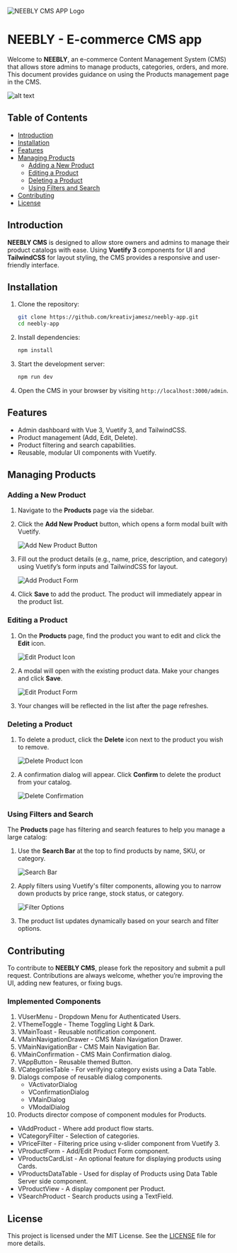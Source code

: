 ![NEEBLY CMS APP Logo](image-1.png) 
# NEEBLY - E-commerce CMS app

Welcome to **NEEBLY**, an e-commerce Content Management System (CMS) that allows store admins to manage products, categories, orders, and more. This document provides guidance on using the Products management page in the CMS.

![alt text](image.png)

## Table of Contents
- [Introduction](#introduction)
- [Installation](#installation)
- [Features](#features)
- [Managing Products](#managing-products)
  - [Adding a New Product](#adding-a-new-product)
  - [Editing a Product](#editing-a-product)
  - [Deleting a Product](#deleting-a-product)
  - [Using Filters and Search](#using-filters-and-search)
- [Contributing](#contributing)
- [License](#license)

## Introduction

**NEEBLY CMS** is designed to allow store owners and admins to manage their product catalogs with ease. Using **Vuetify 3** components for UI and **TailwindCSS** for layout styling, the CMS provides a responsive and user-friendly interface.

## Installation

1. Clone the repository:
   ```bash
   git clone https://github.com/kreativjamesz/neebly-app.git
   cd neebly-app
   ```

2. Install dependencies:
   ```bash
   npm install
   ```

3. Start the development server:
   ```bash
   npm run dev
   ```

4. Open the CMS in your browser by visiting `http://localhost:3000/admin`.

## Features

- Admin dashboard with Vue 3, Vuetify 3, and TailwindCSS.
- Product management (Add, Edit, Delete).
- Product filtering and search capabilities.
- Reusable, modular UI components with Vuetify.

## Managing Products

### Adding a New Product

1. Navigate to the **Products** page via the sidebar.
2. Click the **Add New Product** button, which opens a form modal built with Vuetify.

   ![Add New Product Button](image-2.png)

3. Fill out the product details (e.g., name, price, description, and category) using Vuetify’s form inputs and TailwindCSS for layout.

   ![Add Product Form](image-3.png)

4. Click **Save** to add the product. The product will immediately appear in the product list.

### Editing a Product

1. On the **Products** page, find the product you want to edit and click the **Edit** icon.

   ![Edit Product Icon](image-5.png)

2. A modal will open with the existing product data. Make your changes and click **Save**.

   ![Edit Product Form](image-6.png)

3. Your changes will be reflected in the list after the page refreshes.

### Deleting a Product

1. To delete a product, click the **Delete** icon next to the product you wish to remove.

   ![Delete Product Icon](image-7.png)

2. A confirmation dialog will appear. Click **Confirm** to delete the product from your catalog.

   ![Delete Confirmation](image-8.png)

### Using Filters and Search

The **Products** page has filtering and search features to help you manage a large catalog:

1. Use the **Search Bar** at the top to find products by name, SKU, or category.

   ![Search Bar](image-9.png)

2. Apply filters using Vuetify's filter components, allowing you to narrow down products by price range, stock status, or category.

   ![Filter Options](image-10.png)

3. The product list updates dynamically based on your search and filter options.

## Contributing

To contribute to **NEEBLY CMS**, please fork the repository and submit a pull request. Contributions are always welcome, whether you’re improving the UI, adding new features, or fixing bugs.

### Implemented Components

1. VUserMenu - Dropdown Menu for Authenticated Users.
2. VThemeToggle - Theme Toggling Light & Dark.
3. VMainToast - Reusable notification component.
4. VMainNavigationDrawer - CMS Main Navigation Drawer.
5. VMainNavigationBar - CMS Main Navigation Bar.
6. VMainConfirmation - CMS Main Confirmation dialog.
7. VAppButton - Reusable themed Button.
8. VCategoriesTable - For verifying category exists using a Data Table.
9. Dialogs compose of reusable dialog components.
   - VActivatorDialog
   - VConfirmationDialog
   - VMainDialog
   - VModalDialog
10. Products director compose of component modules for Products.
   - VAddProduct - Where add product flow starts.
   - VCategoryFilter - Selection of categories.
   - VPriceFilter - Filtering price using v-slider component from Vuetify 3.
   - VProductForm - Add/Edit Product Form component.
   - VProductsCardList - An optional feature for displaying products using Cards.
   - VProductsDataTable - Used for display of Products using Data Table Server side component.
   - VProductView - A display component per Product.
   - VSearchProduct - Search products using a TextField.

## License

This project is licensed under the MIT License. See the [LICENSE](./LICENSE) file for more details.
